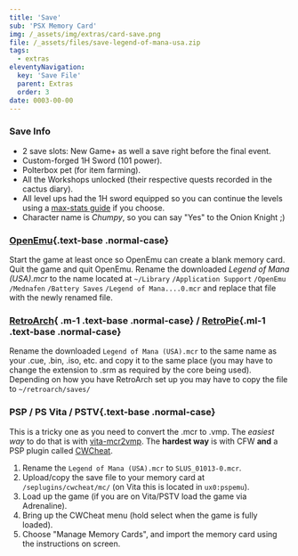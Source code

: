```yaml
---
title: 'Save'
sub: 'PSX Memory Card'
img: /_assets/img/extras/card-save.png
file: /_assets/files/save-legend-of-mana-usa.zip
tags:
  - extras
eleventyNavigation:
  key: 'Save File'
  parent: Extras
  order: 3
date: 0003-00-00
---
```

### Save Info

* 2 save slots: New Game+ as well a save right before the final event.
* Custom-forged 1H Sword (101 power).
* Polterbox pet (for item farming).
* All the Workshops unlocked (their respective quests recorded in the cactus diary).
* All level ups had the 1H sword equipped so you can continue the levels using a [max-stats guide](/walkthrough/get-started/#start-stats) if you choose.
* Character name is _Chumpy_, so you can say "Yes" to the Onion Knight ;)

### [OpenEmu](http://openemu.org/){.text-base .normal-case}

Start the game at least once so OpenEmu can create a blank memory card. Quit the game and quit OpenEmu. Rename the downloaded *Legend of Mana (USA).mcr* to the name located at `~/Library` `/Application Support` `/OpenEmu` `/Mednafen` `/Battery Saves` `/Legend of Mana....0.mcr` and replace that file with the newly renamed file.

### [RetroArch](http://retroarch.com/){ .m-1 .text-base .normal-case} / [RetroPie](https://retropie.org.uk/){.ml-1 .text-base .normal-case}

Rename the downloaded `Legend of Mana (USA).mcr` to the same name as your .cue, .bin, .iso, etc. and copy it to the same place (you may have to change the extension to .srm as required by the core being used). Depending on how you have RetroArch set up you may have to copy the file to `~/retroarch/saves/`

### __PSP / PS Vita / PSTV__{.text-base .normal-case}

This is a tricky one as you need to convert the .mcr to .vmp. The *easiest way* to do that is with [vita-mcr2vmp](https://github.com/dots-tb/vita-mcr2vmp).
The __hardest way__ is with CFW __and__ a PSP plugin called [CWCheat](http://google.com/search?q=psp+cwcheat).

1. Rename the `Legend of Mana (USA).mcr` to `SLUS_01013-0.mcr`.
2. Upload/copy the save file to your memory card at `/seplugins/cwcheat/mc/` (on Vita this is located in `ux0:pspemu`).
3. Load up the game (if you are on Vita/PSTV load the game via Adrenaline).
4. Bring up the CWCheat menu (hold select when the game is fully loaded).
5. Choose "Manage Memory Cards", and import the memory card using the instructions on screen.
